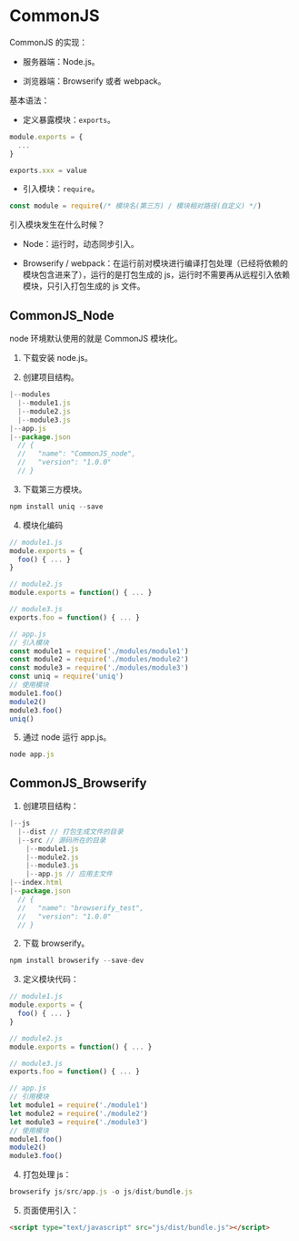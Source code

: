 # CommonJS

CommonJS 的实现：

- 服务器端：Node.js。

- 浏览器端：Browserify 或者 webpack。

基本语法：

- 定义暴露模块：`exports`。

```js
module.exports = {
  ...
}

exports.xxx = value
```

- 引入模块：`require`。

```js
const module = require(/* 模块名(第三方) / 模块相对路径(自定义) */)
```

引入模块发生在什么时候？

- Node：运行时，动态同步引入。

- Browserify / webpack：在运行前对模块进行编译打包处理（已经将依赖的模块包含进来了），运行的是打包生成的 js，运行时不需要再从远程引入依赖模块，只引入打包生成的 js 文件。

## CommonJS_Node

node 环境默认使用的就是 CommonJS 模块化。

1. 下载安装 node.js。

2. 创建项目结构。

```js
|--modules
  |--module1.js
  |--module2.js
  |--module3.js
|--app.js
|--package.json
  // {
  //   "name": "CommonJS_node",
  //   "version": "1.0.0"
  // }
```

3. 下载第三方模块。

```js
npm install uniq --save
```

4. 模块化编码

```js
// module1.js
module.exports = {
  foo() { ... }
}

// module2.js
module.exports = function() { ... }

// module3.js
exports.foo = function() { ... }

// app.js
// 引入模块
const module1 = require('./modules/module1')
const module2 = require('./modules/module2')
const module3 = require('./modules/module3')
const uniq = require('uniq')
// 使用模块
module1.foo()
module2()
module3.foo()
uniq()
```

5. 通过 node 运行 app.js。

```js
node app.js
```

## CommonJS_Browserify

1. 创建项目结构：

```js
|--js
  |--dist // 打包生成文件的目录
  |--src // 源码所在的目录
    |--module1.js
    |--module2.js
    |--module3.js
    |--app.js // 应用主文件
|--index.html
|--package.json
  // {
  //   "name": "browserify_test",
  //   "version": "1.0.0"
  // }
```

2. 下载 browserify。

```js
npm install browserify --save-dev
```

3. 定义模块代码：

```js
// module1.js
module.exports = {
  foo() { ... }
}

// module2.js
module.exports = function() { ... }

// module3.js
exports.foo = function() { ... }

// app.js
// 引用模块
let module1 = require('./module1')
let module2 = require('./module2')
let module3 = require('./module3')
// 使用模块
module1.foo()
module2()
module3.foo()
```

4. 打包处理 js：

```js
browserify js/src/app.js -o js/dist/bundle.js
```

5. 页面使用引入：

```html
<script type="text/javascript" src="js/dist/bundle.js"></script>
```
